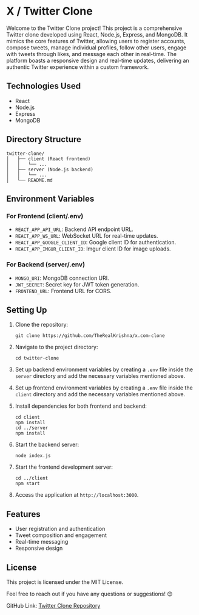 <h1>X / Twitter Clone</h1><p>Welcome to the Twitter Clone project! This project is a comprehensive Twitter clone developed using React, Node.js, Express, and MongoDB. It mimics the core features of Twitter, allowing users to register accounts, compose tweets, manage individual profiles, follow other users, engage with tweets through likes, and message each other in real-time. The platform boasts a responsive design and real-time updates, delivering an authentic Twitter experience within a custom framework.</p><h2>Technologies Used</h2><ul><li>React</li><li>Node.js</li><li>Express</li><li>MongoDB</li></ul><h2>Directory Structure</h2><pre><div class="dark bg-gray-950 rounded-md"><div class="flex items-center relative text-token-text-secondary bg-token-main-surface-secondary px-4 py-2 text-xs font-sans justify-between rounded-t-md"></div><div class="p-4 overflow-y-auto"><code class="!whitespace-pre hljs language-scss">twitter-clone/
│   ├── client (React frontend)
│   │   └── ...
│   ├── server (Node.js backend)
│   │   └── ...
│   └── README<span class="hljs-selector-class">.md</span>
</code></div></div></pre><h2>Environment Variables</h2><h3>For Frontend (client/.env)</h3><ul><li><code>REACT_APP_API_URL</code>: Backend API endpoint URL.</li><li><code>REACT_APP_WS_URL</code>: WebSocket URL for real-time updates.</li><li><code>REACT_APP_GOOGLE_CLIENT_ID</code>: Google client ID for authentication.</li><li><code>REACT_APP_IMGUR_CLIENT_ID</code>: Imgur client ID for image uploads.</li></ul><h3>For Backend (server/.env)</h3><ul><li><code>MONGO_URI</code>: MongoDB connection URI.</li><li><code>JWT_SECRET</code>: Secret key for JWT token generation.</li><li><code>FRONTEND_URL</code>: Frontend URL for CORS.</li></ul><h2>Setting Up</h2><ol><li><p>Clone the repository:</p><pre><div class="dark bg-gray-950 rounded-md"><div class="flex items-center relative text-token-text-secondary bg-token-main-surface-secondary px-4 py-2 text-xs font-sans justify-between rounded-t-md"></div><div class="p-4 overflow-y-auto"><code class="!whitespace-pre hljs language-bash">git <span class="hljs-built_in">clone</span> https://github.com/TheRealKrishna/x.com-clone
</code></div></div></pre></li><li><p>Navigate to the project directory:</p><pre><div class="dark bg-gray-950 rounded-md"><div class="flex items-center relative text-token-text-secondary bg-token-main-surface-secondary px-4 py-2 text-xs font-sans justify-between rounded-t-md"></div><div class="p-4 overflow-y-auto"><code class="!whitespace-pre hljs language-bash"><span class="hljs-built_in">cd</span> twitter-clone
</code></div></div></pre></li><li><p>Set up backend environment variables by creating a <code>.env</code> file inside the <code>server</code> directory and add the necessary variables mentioned above.</p></li><li><p>Set up frontend environment variables by creating a <code>.env</code> file inside the <code>client</code> directory and add the necessary variables mentioned above.</p></li><li><p>Install dependencies for both frontend and backend:</p><pre><div class="dark bg-gray-950 rounded-md"><div class="flex items-center relative text-token-text-secondary bg-token-main-surface-secondary px-4 py-2 text-xs font-sans justify-between rounded-t-md"></div><div class="p-4 overflow-y-auto"><code class="!whitespace-pre hljs language-bash"><span class="hljs-built_in">cd</span> client
npm install
<span class="hljs-built_in">cd</span> ../server
npm install
</code></div></div></pre></li><li><p>Start the backend server:</p><pre><div class="dark bg-gray-950 rounded-md"><div class="flex items-center relative text-token-text-secondary bg-token-main-surface-secondary px-4 py-2 text-xs font-sans justify-between rounded-t-md"></div><div class="p-4 overflow-y-auto"><code class="!whitespace-pre hljs">node index.js
</code></div></div></pre></li><li><p>Start the frontend development server:</p><pre><div class="dark bg-gray-950 rounded-md"><div class="flex items-center relative text-token-text-secondary bg-token-main-surface-secondary px-4 py-2 text-xs font-sans justify-between rounded-t-md"></div><div class="p-4 overflow-y-auto"><code class="!whitespace-pre hljs language-bash"><span class="hljs-built_in">cd</span> ../client
npm start
</code></div></div></pre></li><li><p>Access the application at <code>http://localhost:3000</code>.</p></li></ol><h2>Features</h2><ul><li>User registration and authentication</li><li>Tweet composition and engagement</li><li>Real-time messaging</li><li>Responsive design</li></ul><h2>License</h2><p>This project is licensed under the MIT License.</p><p>Feel free to reach out if you have any questions or suggestions! 😊</p><p>GitHub Link: <a target="_new" href="https://github.com/TheRealKrishna/x.com-clone">Twitter Clone Repository</a></p>
